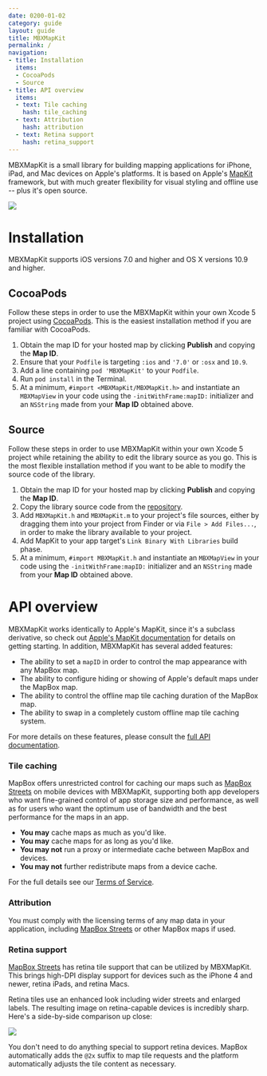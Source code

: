 ```yaml
---
date: 0200-01-02
category: guide
layout: guide
title: MBXMapKit
permalink: /
navigation:
- title: Installation
  items:
  - CocoaPods
  - Source
- title: API overview
  items:
  - text: Tile caching
    hash: tile_caching
  - text: Attribution
    hash: attribution
  - text: Retina support
    hash: retina_support
---
```

MBXMapKit is a small library for building mapping applications for iPhone, iPad, and Mac devices on Apple's platforms. It is based on Apple's [MapKit](https://developer.apple.com/library/ios/#documentation/MapKit/Reference/MapKit_Framework_Reference) framework, but with much greater flexibility for visual styling and offline use -- plus it's open source.

![](https://raw.github.com/mapbox/mbxmapkit/packaging/screenshot.png)

# Installation

MBXMapKit supports iOS versions 7.0 and higher and OS X versions 10.9 and higher. 

## CocoaPods

Follow these steps in order to use the MBXMapKit within your own Xcode 5 project using [CocoaPods](http://cocoapods.org). This is the easiest installation method if you are familiar with CocoaPods. 

 1. Obtain the map ID for your hosted map by clicking **Publish** and copying the **Map ID**. 
 1. Ensure that your `Podfile` is targeting `:ios` and `'7.0'` or `:osx` and `10.9`.
 1. Add a line containing `pod 'MBXMapKit'` to your `Podfile`.
 1. Run `pod install` in the Terminal.
 1. At a minimum, `#import <MBXMapKit/MBXMapKit.h>` and instantiate an `MBXMapView` in your code using the `-initWithFrame:mapID:` initializer and an `NSString` made from your **Map ID** obtained above.

## Source

Follow these steps in order to use MBXMapKit within your own Xcode 5 project while retaining the ability to edit the library source as you go. This is the most flexible installation method if you want to be able to modify the source code of the library. 

 1. Obtain the map ID for your hosted map by clicking **Publish** and copying the **Map ID**. 
 1. Copy the library source code from the [repository](https://github.com/mapbox/mbxmapkit).
 1. Add `MBXMapKit.h` and `MBXMapKit.m` to your project's file sources, either by dragging them into your project from Finder or via `File > Add Files...`, in order to make the library available to your project. 
 1. Add MapKit to your app target's `Link Binary With Libraries` build phase.
 1. At a minimum, `#import MBXMapKit.h` and instantiate an `MBXMapView` in your code using the `-initWithFrame:mapID:` initializer and an `NSString` made from your **Map ID** obtained above.

# API overview

MBXMapKit works identically to Apple's MapKit, since it's a subclass derivative, so check out [Apple's MapKit documentation](https://developer.apple.com/library/ios/#documentation/MapKit/Reference/MapKit_Framework_Reference) for details on getting starting. In addition, MBXMapKit has several added features: 

 * The ability to set a `mapID` in order to control the map appearance with any MapBox map. 
 * The ability to configure hiding or showing of Apple's default maps under the MapBox map. 
 * The ability to control the offline map tile caching duration of the MapBox map. 
 * The ability to swap in a completely custom offline map tile caching system. 

For more details on these features, please consult the [full API documentation]({{site.baseurl}}/api). 

### Tile caching

MapBox offers unrestricted control for caching our maps such as [MapBox Streets](/maps) on mobile devices with MBXMapKit, supporting both app developers who want fine-grained control of app storage size and performance, as well as for users who want the optimum use of bandwidth and the best performance for the maps in an app.

- **You may** cache maps as much as you'd like.
- **You may** cache maps for as long as you'd like.
- **You may not** run a proxy or intermediate cache between MapBox and devices.
- **You may not** further redistribute maps from a device cache.

For the full details see our [Terms of Service](http://mapbox.com/tos).

### Attribution

You must comply with the licensing terms of any map data in your application, including [MapBox Streets](/help/#provide_proper_attribution_when_required) or other MapBox maps if used. 

### Retina support

[MapBox Streets](/maps) has retina tile support that can be utilized by MBXMapKit. This brings high-DPI display support for devices such as the iPhone 4 and newer, retina iPads, and retina Macs. 

Retina tiles use an enhanced look including wider streets and enlarged labels. The resulting image on retina-capable devices is incredibly sharp. Here's a side-by-side comparison up close:

<img src="https://farm9.staticflickr.com/8142/7210334896_64ac0b3788.jpg"/>

You don't need to do anything special to support retina devices. MapBox automatically adds the `@2x` suffix to map tile requests and the platform automatically adjusts the tile content as necessary. 